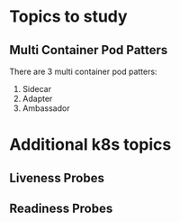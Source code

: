 # Topics to study

## Multi Container Pod Patters

There are 3 multi container pod patters:
1. Sidecar
2. Adapter
3. Ambassador


# Additional k8s topics

## Liveness Probes

## Readiness Probes